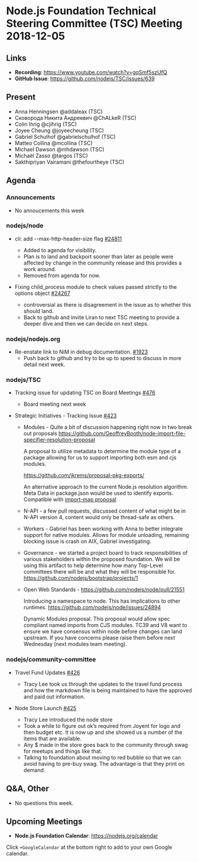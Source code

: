# Node.js Foundation Technical Steering Committee (TSC) Meeting 2018-12-05

## Links

* **Recording**: <https://www.youtube.com/watch?v=gqSmf5szUfQ>
* **GitHub Issue**: <https://github.com/nodejs/TSC/issues/639>

## Present

* Anna Henningsen @addaleax (TSC)
* Сковорода Никита Андреевич @ChALkeR (TSC)
* Colin Ihrig @cjihrig (TSC)
* Joyee Cheung @joyeecheung (TSC)
* Gabriel Schulhof @gabrielschulhof (TSC)
* Matteo Collina @mcollina (TSC)
* Michael Dawson @mhdawson (TSC)
* Michaël Zasso @targos (TSC)
* Sakthipriyan Vairamani @thefourtheye (TSC)

## Agenda

### Announcements

* No annoucements this week

### nodejs/node

* cli: add --max-http-header-size flag [#24811](https://github.com/nodejs/node/pull/24811)
  * Added to agenda for visibility.
  * Plan is to land and backport sooner than later as people were affected by change in the
    community release and this provides a work around.
  * Removed from agenda for now.

* Fixing child_process module to check values passed strictly to the options object [#24267](https://github.com/nodejs/node/pull/24267)
  * controversial as there is disagreement in the issue as to whether this should land.
  * Back to github and invite Liran to next TSC meeting to provide a deeper dive and then
    we can decide on next steps.

### nodejs/nodejs.org

* Re-enstate link to NiM in debug documentation. [#1923](https://github.com/nodejs/nodejs.org/issues/1923)
  * Push back to github and try to be up to speed to discuss in more detail next
    week.

### nodejs/TSC

* Tracking issue for updating TSC on Board Meetings [#476](https://github.com/nodejs/TSC/issues/476)
  * Board meeting next week

* Strategic Initiatives - Tracking Issue [#423](https://github.com/nodejs/TSC/issues/423)
  * Modules - Quite a bit of discussion happening right now in two break out proposals
    <https://github.com/GeoffreyBooth/node-import-file-specifier-resolution-proposal>

    A proposal to utilize metadata to determine the module type of a package allowing
    for us to support importing both esm and cjs modules.

    <https://github.com/jkrems/proposal-pkg-exports/>

    An alternative approach to the current Node.js resolution algorithm. Meta Data in
    package.json would be used to identify exports. Compatible with [import-map
    proposal](https://github.com/domenic/import-maps/)

  * N-API - a few pull requests, discussed content of what might be in N-API version 4,
    content would only be thread-safe as others.

  * Workers - Gabriel has been working with Anna to better integrate support for
    native modules. Allows for module unloading, remaining blocking issue is crash on
    AIX, Gabriel investigating.

  * Governance - we started a project board to track responsibilities of various
    stakeholders within the proposed foundation. We will be using this artifact to
    help determine how many Top-Level committees there will be and what they
    will be responsible for. <https://github.com/nodejs/bootstrap/projects/1>

  * Open Web Standards - <https://github.com/nodejs/node/pull/21551>

    Introducing a namespace to node. This has implications to other runtimes.
    <https://github.com/nodejs/node/issues/24894>

    Dynamic Modules proposal. This proposal would allow spec compliant named imports
    from  CJS modules. TC39 and V8 want to ensure we have consensus within node
    before changes can land upstream. If you have concerns please raise them before
    next Wednesday (next modules team meeting).

### nodejs/community-committee

* Travel Fund Updates [#426](https://github.com/nodejs/community-committee/issues/426)
  * Tracy Lee took us through the updates to the travel fund process and how the markdown
    file is being maintained to have the approved and paid out information.

* Node Store Launch [#425](https://github.com/nodejs/community-committee/issues/425)
  * Tracy Lee introduced the node store
  * Took a while to figure out ok’s required from Joyent for logo and then budget etc. It is
    now up and she showed us a number of the items that are available.
  * Any $ made in the store goes back to the community through swag for meetups and
    things like that.
  * Talking to foundation about moving to red bubble so that we can avoid having to pre-buy
    swag. The advantage is that they print on demand.

## Q&A, Other

* No questions this week.

## Upcoming Meetings

* **Node.js Foundation Calendar**: <https://nodejs.org/calendar>

Click `+GoogleCalendar` at the bottom right to add to your own Google calendar.
